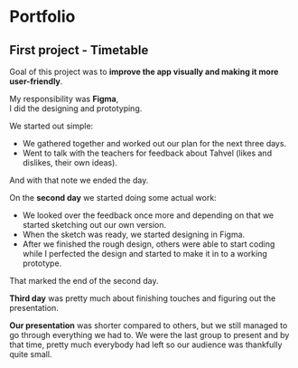 # Portfolio
## First project - Timetable 
 Goal of this project was to **improve the app visually and making it more user-friendly**. 

My responsibility was **Figma**,   
I did the designing and prototyping. 

We started out simple:
 * We gathered together and worked out our plan for the next three days.
 * Went to talk with the teachers for feedback about Tahvel (likes and dislikes, their own ideas).

 And with that note we ended the day.

 On the **second day** we started doing some actual work:
 * We looked over the feedback once more and depending on that we started sketching out our own version.
 * When the sketch was ready, we started designing in Figma.
 * After we finished the rough design, others were able to start coding while I perfected the design and started to make it in to a working prototype.

 That marked the end of the second day.

 **Third day** was pretty much about finishing touches and figuring out the presentation.

 **Our presentation** was shorter compared to others, but we still managed to go through everything we had to.
 We were the last group to present and by that time, pretty much everybody had left so our audience was thankfully quite small.    
  